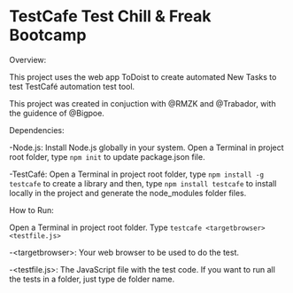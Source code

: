 # TestCafe Test Chill & Freak Bootcamp

Overview:

This project uses the web app ToDoist to create automated New Tasks to test TestCafé automation test tool.

This project was created in conjuction with @RMZK and @Trabador, with the guidence of @Bigpoe.

Dependencies:

-Node.js: Install Node.js globally in your system. Open a Terminal in project root folder, type `npm init` to update package.json file.

-TestCafé: Open a Terminal in project root folder, type `npm install -g testcafe` to create a library and then, type `npm install testcafe` to install locally in the project and generate the node_modules folder files.

How to Run:

Open a Terminal in project root folder.
Type `testcafe <targetbrowser> <testfile.js>`

-\<targetbrowser>: Your web browser to be used to do the test.

-\<testfile.js>: The JavaScript file with the test code. If you want to run all the tests in a folder, just type de folder name.

